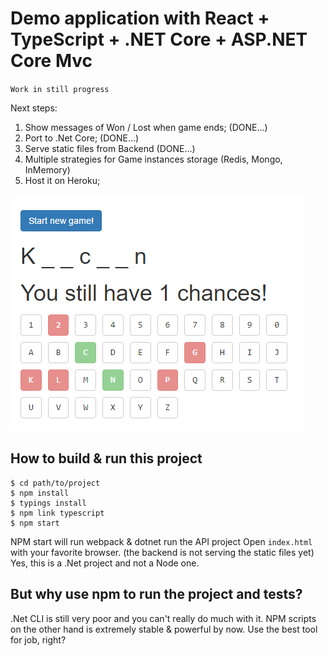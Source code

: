 # Demo application with React + TypeScript + .NET Core + ASP.NET Core Mvc

`Work in still progress`

Next steps:
1) Show messages of Won / Lost when game ends; (DONE...)
2) Port to .Net Core; (DONE...)
3) Serve static files from Backend (DONE...)
4) Multiple strategies for Game instances storage (Redis, Mongo, InMemory)
5) Host it on Heroku;

![](example.png)

## How to build & run this project

```
$ cd path/to/project
$ npm install
$ typings install
$ npm link typescript
$ npm start 
```

NPM start will run webpack & dotnet run the API project
Open `index.html` with your favorite browser. (the backend is not serving the static files yet)
Yes, this is a .Net project and not a Node one.

## But why use npm to run the project and tests?

.Net CLI is still very poor and you can't really do much with it.
NPM scripts on the other hand is extremely stable & powerful by now.
Use the best tool for job, right?